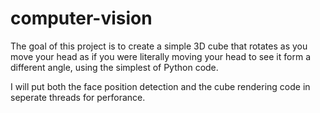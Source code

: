 computer-vision
===============

The goal of this project is to create a simple 3D cube that rotates as you move
your head as if you were literally moving your head to see it form a different
angle, using the simplest of Python code.

I will put both the face position detection and the cube rendering code in seperate
threads for perforance.
